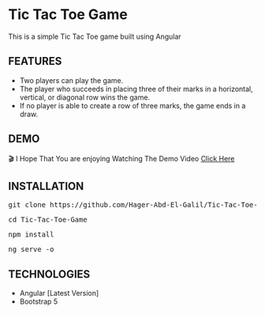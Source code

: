 # Tic Tac Toe Game
This is a simple Tic Tac Toe game built using Angular

## FEATURES
- Two players can play the game.
- The player who succeeds in placing three of their marks in a horizontal, vertical, or diagonal row wins the game.
- If no player is able to create a row of three marks, the game ends in a draw.

## DEMO
🎬
I Hope That You are enjoying Watching The Demo Video 
[Click Here](https://user-images.githubusercontent.com/81237428/235020002-504736f3-ba04-4e26-8158-a2a19c86d4f8.mp4) 

## INSTALLATION
<pre>
git clone https://github.com/Hager-Abd-El-Galil/Tic-Tac-Toe-Game
</pre>

<pre>
cd Tic-Tac-Toe-Game
</pre>

<pre>
npm install
</pre>

<pre>
ng serve -o
</pre>

## TECHNOLOGIES
- Angular [Latest Version]
- Bootstrap 5




